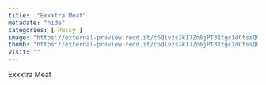```yaml
---
title:  "Exxxtra Meat"
metadate: "hide"
categories: [ Pussy ]
image: "https://external-preview.redd.it/c6Qlvzs2kI7Zn6jPT31tgc1dCtssQOGKZtuuQB8LjuM.jpg?auto=webp&s=3c361d816186c42c589d4adef43e5533f5852ff0"
thumb: "https://external-preview.redd.it/c6Qlvzs2kI7Zn6jPT31tgc1dCtssQOGKZtuuQB8LjuM.jpg?width=320&crop=smart&auto=webp&s=c6b8af3f8ff81ddd570e362d7b0b83ae97ae6d95"
visit: ""
---
```

Exxxtra Meat
